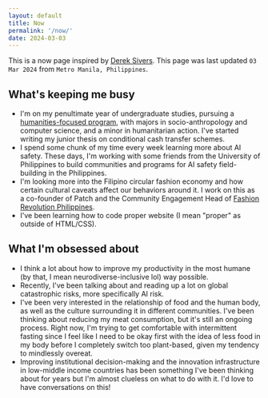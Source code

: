 ```yaml
---
layout: default
title: Now
permalink: '/now/'
date: 2024-03-03
---
```


This is a now page inspired by [Derek Sivers](https://nownownow.com/about). This page was last updated `03 Mar 2024` from `Metro Manila, Philippines`.
## What's keeping me busy

- I'm on my penultimate year of undergraduate studies, pursuing a [humanities-focused program](https://www.ateneo.edu/soh/is/academics/ab-is), with majors in socio-anthropology and computer science, and a minor in humanitarian action. I've started writing my junior thesis on conditional cash transfer schemes.
- I spend some chunk of my time every week learning more about AI safety. These days, I'm working with some friends from the University of Philippines to build communities and programs for AI safety field-building in the Philippines.
- I'm looking more into the Filipino circular fashion economy and how certain cultural caveats affect our behaviors around it. I work on this as a co-founder of Patch and the Community Engagement Head of [Fashion Revolution Philippines](https://www.fashionrevolution.org/asia/philippines/).
- I've been learning how to code proper website (I mean "proper" as outside of HTML/CSS).

## What I'm obsessed about

- I think a lot about how to improve my productivity in the most humane (by that, I mean neurodiverse-inclusive lol) way possible.
- Recently, I've been talking about and reading up a lot on global catastrophic risks, more specifically AI risk.
- I've been very interested in the relationship of food and the human body, as well as the culture surrounding it in different communities. I've been thinking about reducing my meat consumption, but it's still an ongoing process. Right now, I'm trying to get comfortable with intermittent fasting since I feel like I need to be okay first with the idea of less food in my body before I completely switch too plant-based, given my tendency to mindlessly overeat.
- Improving institutional decision-making and the innovation infrastructure in low-middle income countries has been something I've been thinking about for years but I'm almost clueless on what to do with it. I'd love to have conversations on this!